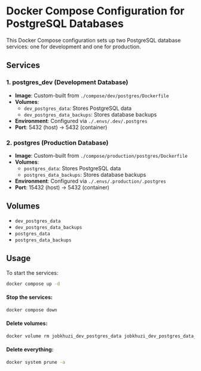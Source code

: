 # Docker Compose Configuration for PostgreSQL Databases

This Docker Compose configuration sets up two PostgreSQL database services: one for development and one for production.

## Services

### 1. postgres_dev (Development Database)

- **Image**: Custom-built from `./compose/dev/postgres/Dockerfile`
- **Volumes**:
  - `dev_postgres_data`: Stores PostgreSQL data
  - `dev_postgres_data_backups`: Stores database backups
- **Environment**: Configured via `./.envs/.dev/.postgres`
- **Port**: 5432 (host) -> 5432 (container)

### 2. postgres (Production Database)

- **Image**: Custom-built from `./compose/production/postgres/Dockerfile`
- **Volumes**:
  - `postgres_data`: Stores PostgreSQL data
  - `postgres_data_backups`: Stores database backups
- **Environment**: Configured via `./.envs/.production/.postgres`
- **Port**: 15432 (host) -> 5432 (container)

## Volumes

- `dev_postgres_data`
- `dev_postgres_data_backups`
- `postgres_data`
- `postgres_data_backups`

## Usage

To start the services:

```bash
docker compose up -d
```

#### Stop the services:

```bash
docker compose down
````
#### Delete volumes:

```bash
docker volume rm jobkhuzi_dev_postgres_data jobkhuzi_dev_postgres_data_backups postgres_data postgres_data_backups
```

#### Delete everything:

```bash
docker system prune -a
```
